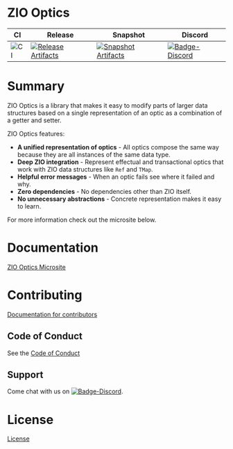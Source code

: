 # ZIO Optics

| CI | Release | Snapshot | Discord |
| --- | --- | --- | --- |
| ![CI][Badge-CI] | [![Release Artifacts][Badge-SonatypeReleases]][Link-SonatypeReleases] | [![Snapshot Artifacts][Badge-SonatypeSnapshots]][Link-SonatypeSnapshots] | [![Badge-Discord]][Link-Discord] |

# Summary

ZIO Optics is a library that makes it easy to modify parts of larger data structures based on a single representation of an optic as a combination of a getter and setter.

ZIO Optics features:

* **A unified representation of optics** - All optics compose the same way because they are all instances of the same data type. 
* **Deep ZIO integration** - Represent effectual and transactional optics that work with ZIO data structures like `Ref` and `TMap`.
* **Helpful error messages** - When an optic fails see where it failed and why.
* **Zero dependencies** - No dependencies other than ZIO itself.
* **No unnecessary abstractions** - Concrete representation makes it easy to learn.

For more information check out the microsite below.

# Documentation
[ZIO Optics Microsite](https://zio.github.io/zio-optics/)

# Contributing
[Documentation for contributors](https://zio.github.io/zio-optics/docs/about/about_contributing)

## Code of Conduct

See the [Code of Conduct](https://zio.github.io/zio-optics/docs/about/about_coc)

## Support

Come chat with us on [![Badge-Discord]][Link-Discord].


# License
[License](LICENSE)

[Badge-SonatypeReleases]: https://img.shields.io/nexus/r/https/oss.sonatype.org/dev.zio/zio-optics_2.12.svg "Sonatype Releases"
[Badge-SonatypeSnapshots]: https://img.shields.io/nexus/s/https/oss.sonatype.org/dev.zio/zio-optics_2.12.svg "Sonatype Snapshots"
[Badge-Discord]: https://img.shields.io/discord/629491597070827530?logo=discord "chat on discord"
[Badge-CI]: https://github.com/zio/zio-optics/workflows/CI/badge.svg
[Link-SonatypeReleases]: https://oss.sonatype.org/content/repositories/releases/dev/zio/zio-optics_2.12/ "Sonatype Releases"
[Link-SonatypeSnapshots]: https://oss.sonatype.org/content/repositories/snapshots/dev/zio/zio-optics_2.12/ "Sonatype Snapshots"
[Link-Discord]: https://discord.gg/2ccFBr4 "Discord"

